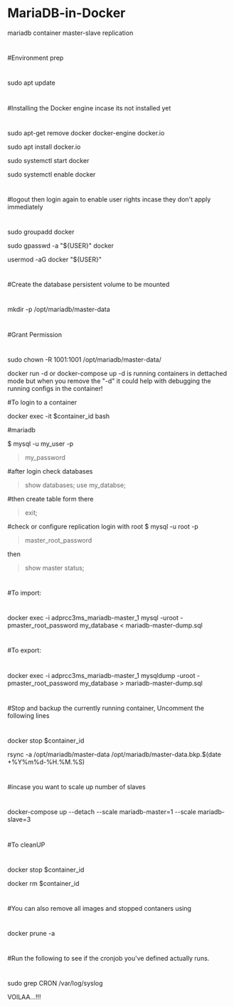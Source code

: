 # MariaDB-in-Docker

mariadb container master-slave replication

#
#Environment prep
#

sudo apt update

#
#Installing the Docker engine incase its not installed yet
#

sudo apt-get remove docker docker-engine docker.io

sudo apt install docker.io

sudo systemctl start docker

sudo systemctl enable docker

#
#logout then login again to enable user rights incase they don't apply immediately
#

sudo groupadd docker

sudo gpasswd -a "${USER}" docker

usermod -aG docker "${USER}"

#
#Create the database persistent volume to be mounted
#

mkdir -p /opt/mariadb/master-data

#
#Grant Permission 
#

sudo chown -R 1001:1001 /opt/mariadb/master-data/

docker run -d or docker-compose up -d is running containers in dettached mode but when you remove the "-d" it could help with debugging the running configs in the container!

#To login to a container

docker exec -it $container_id bash

#mariadb

$ mysql -u my_user -p 
> my_password

#after login check databases
> show databases;
> use my_databse;

#then create table form there
>
> exit;

#check or configure replication
login with root  $ mysql -u root -p 
>master_root_password

then
>show master status;

#
#To import:
#

docker exec -i adprcc3ms_mariadb-master_1 mysql -uroot -pmaster_root_password my_database < mariadb-master-dump.sql

#
#To export:
#

docker exec -i adprcc3ms_mariadb-master_1 mysqldump -uroot -pmaster_root_password my_database > mariadb-master-dump.sql

#
#Stop and backup the currently running container, Uncomment the following lines
#

docker stop $container_id

rsync -a /opt/mariadb/master-data /opt/mariadb/master-data.bkp.$(date +%Y%m%d-%H.%M.%S)

#
#incase you want to scale up number of slaves
#

docker-compose up --detach --scale mariadb-master=1 --scale mariadb-slave=3

#
#To cleanUP 
#

docker stop $container_id

docker rm $container_id

#
#You can also remove all images and stopped contaners using
#

docker prune -a

#
#Run the following to see if the cronjob you've defined actually runs.
#

sudo grep CRON /var/log/syslog


VOILAA...!!!
